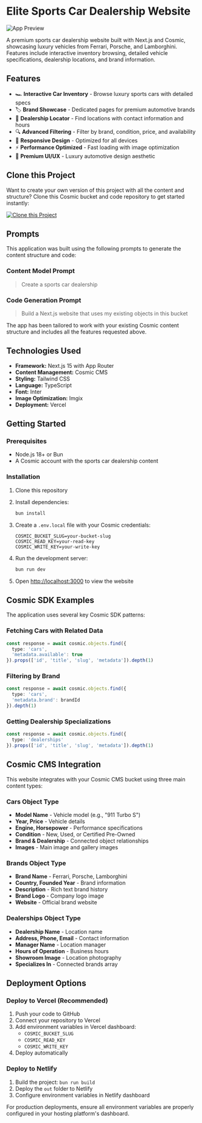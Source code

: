# Elite Sports Car Dealership Website

![App Preview](https://imgix.cosmicjs.com/8b55d880-a045-11ed-81f2-f50e185dd248-T7K4aEPoGGk.jpg?w=1200&h=300&fit=crop&auto=format,compress)

A premium sports car dealership website built with Next.js and Cosmic, showcasing luxury vehicles from Ferrari, Porsche, and Lamborghini. Features include interactive inventory browsing, detailed vehicle specifications, dealership locations, and brand information.

## Features

- 🏎️ **Interactive Car Inventory** - Browse luxury sports cars with detailed specs
- 🏷️ **Brand Showcase** - Dedicated pages for premium automotive brands
- 🏢 **Dealership Locator** - Find locations with contact information and hours
- 🔍 **Advanced Filtering** - Filter by brand, condition, price, and availability
- 📱 **Responsive Design** - Optimized for all devices
- ⚡ **Performance Optimized** - Fast loading with image optimization
- 🎨 **Premium UI/UX** - Luxury automotive design aesthetic

## Clone this Project

Want to create your own version of this project with all the content and structure? Clone this Cosmic bucket and code repository to get started instantly:

[![Clone this Project](https://img.shields.io/badge/Clone%20this%20Project-29abe2?style=for-the-badge&logo=cosmic&logoColor=white)](http://localhost:3040/projects/new?clone_bucket=689e5af27cb9d94e812bc49b&clone_repository=68a8e9abce58ea6a42b089e9)

## Prompts

This application was built using the following prompts to generate the content structure and code:

### Content Model Prompt

> Create a sports car dealership

### Code Generation Prompt

> Build a Next.js website that uses my existing objects in this bucket

The app has been tailored to work with your existing Cosmic content structure and includes all the features requested above.

## Technologies Used

- **Framework:** Next.js 15 with App Router
- **Content Management:** Cosmic CMS
- **Styling:** Tailwind CSS
- **Language:** TypeScript
- **Font:** Inter
- **Image Optimization:** Imgix
- **Deployment:** Vercel

## Getting Started

### Prerequisites

- Node.js 18+ or Bun
- A Cosmic account with the sports car dealership content

### Installation

1. Clone this repository
2. Install dependencies:
   ```bash
   bun install
   ```

3. Create a `.env.local` file with your Cosmic credentials:
   ```env
   COSMIC_BUCKET_SLUG=your-bucket-slug
   COSMIC_READ_KEY=your-read-key
   COSMIC_WRITE_KEY=your-write-key
   ```

4. Run the development server:
   ```bash
   bun run dev
   ```

5. Open [http://localhost:3000](http://localhost:3000) to view the website

## Cosmic SDK Examples

The application uses several key Cosmic SDK patterns:

### Fetching Cars with Related Data
```typescript
const response = await cosmic.objects.find({
  type: 'cars',
  'metadata.available': true
}).props(['id', 'title', 'slug', 'metadata']).depth(1)
```

### Filtering by Brand
```typescript
const response = await cosmic.objects.find({
  type: 'cars',
  'metadata.brand': brandId
}).depth(1)
```

### Getting Dealership Specializations
```typescript
const response = await cosmic.objects.find({
  type: 'dealerships'
}).props(['id', 'title', 'slug', 'metadata']).depth(1)
```

## Cosmic CMS Integration

This website integrates with your Cosmic CMS bucket using three main content types:

### Cars Object Type
- **Model Name** - Vehicle model (e.g., "911 Turbo S")
- **Year, Price** - Vehicle details
- **Engine, Horsepower** - Performance specifications
- **Condition** - New, Used, or Certified Pre-Owned
- **Brand & Dealership** - Connected object relationships
- **Images** - Main image and gallery images

### Brands Object Type  
- **Brand Name** - Ferrari, Porsche, Lamborghini
- **Country, Founded Year** - Brand information
- **Description** - Rich text brand history
- **Brand Logo** - Company logo image
- **Website** - Official brand website

### Dealerships Object Type
- **Dealership Name** - Location name
- **Address, Phone, Email** - Contact information  
- **Manager Name** - Location manager
- **Hours of Operation** - Business hours
- **Showroom Image** - Location photography
- **Specializes In** - Connected brands array

## Deployment Options

### Deploy to Vercel (Recommended)

1. Push your code to GitHub
2. Connect your repository to Vercel
3. Add environment variables in Vercel dashboard:
   - `COSMIC_BUCKET_SLUG`
   - `COSMIC_READ_KEY`
   - `COSMIC_WRITE_KEY`
4. Deploy automatically

### Deploy to Netlify

1. Build the project: `bun run build`
2. Deploy the `out` folder to Netlify
3. Configure environment variables in Netlify dashboard

For production deployments, ensure all environment variables are properly configured in your hosting platform's dashboard.

<!-- README_END -->